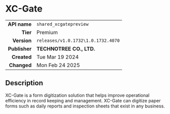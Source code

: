 # XC-Gate
| | |
|-:|-|
|**API name**|`shared_xcgatepreview`|
|**Tier**|Premium|
|**Version**|`releases/v1.0.1732\1.0.1732.4070`|
|**Publisher**|**TECHNOTREE CO., LTD.**|
|**Created**|Tue Mar 19 2024|
|**Changed**|Mon Feb 24 2025|

## Description
XC-Gate is a form digitization solution that helps improve operational efficiency in record keeping and management. XC-Gate can digitize paper forms such as daily reports and inspection sheets that exist in any business.
